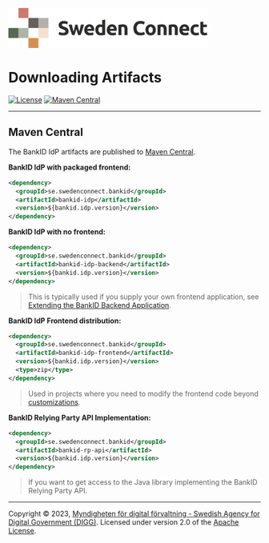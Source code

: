![Logo](images/sweden-connect.png)

# Downloading Artifacts

[![License](https://img.shields.io/badge/License-Apache%202.0-blue.svg)](https://opensource.org/licenses/Apache-2.0) [![Maven Central](https://maven-badges.herokuapp.com/maven-central/se.swedenconnect.bankid/bankid-idp/badge.svg)](https://maven-badges.herokuapp.com/maven-central/se.swedenconnect.bankid/bankid-idp)

-----

<a name="maven-central"></a>
## Maven Central

The BankID IdP artifacts are published to [Maven Central](https://central.sonatype.com/).

**BankID IdP with packaged frontend:**

```xml
<dependency>
  <groupId>se.swedenconnect.bankid</groupId>
  <artifactId>bankid-idp</artifactId>
  <version>${bankid.idp.version}</version>
</dependency>
```

**BankID IdP with no frontend:**

```xml
<dependency>
  <groupId>se.swedenconnect.bankid</groupId>
  <artifactId>bankid-idp-backend</artifactId>
  <version>${bankid.idp.version}</version>
</dependency>
```

> This is typically used if you supply your own frontend application, see [Extending the BankID Backend Application](https://docs.swedenconnect.se/bankid-saml-idp/override.html#extending-the-bankid-backend-application).

**BankID IdP Frontend distribution:**
```xml
<dependency>
  <groupId>se.swedenconnect.bankid</groupId>
  <artifactId>bankid-idp-frontend</artifactId>
  <version>${bankid.idp.version}</version>
  <type>zip</type>
</dependency>
```

> Used in projects where you need to modify the frontend code beyond [customizations](https://docs.swedenconnect.se/bankid-saml-idp/override.html#customizing-the-bankid-idp-ui).

**BankID Relying Party API Implementation:**

```xml
<dependency>
  <groupId>se.swedenconnect.bankid</groupId>
  <artifactId>bankid-rp-api</artifactId>
  <version>${bankid.idp.version}</version>
</dependency>
```

> If you want to get access to the Java library implementing the BankID Relying Party API.

-----

Copyright &copy; 2023, [Myndigheten för digital förvaltning - Swedish Agency for Digital Government (DIGG)](http://www.digg.se). Licensed under version 2.0 of the [Apache License](http://www.apache.org/licenses/LICENSE-2.0).
